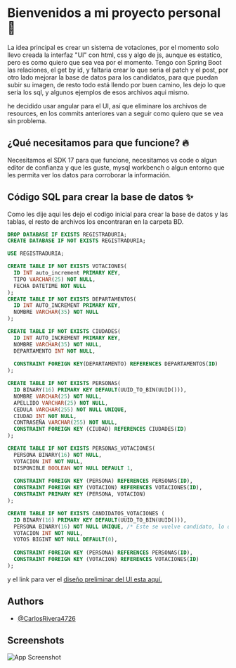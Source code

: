 
  # Bienvenidos a mi proyecto personal 📝  
  La idea principal es crear un sistema de votaciones, por el momento solo llevo creada
  la interfaz "UI" con html, css y algo de js, aunque es estatico, pero es como quiero que sea vea por el momento. Tengo con Spring Boot las relaciones, el get by id, y faltaria crear lo que seria el patch y el post, por otro lado mejorar la base de datos para los candidatos, para que puedan subir su imagen, de resto todo está llendo por buen camino, les dejo lo que seria los sql, y algunos ejemplos de esos archivos aqui mismo.

  he decidido usar angular para el UI, así que eliminare los archivos de resources, en los commits anteriores van a seguir como quiero que se vea sin problema.

  ## ¿Qué necesitamos para que funcione? 🔥  
  Necesitamos el SDK 17 para que funcione, necesitamos vs code o algun editor de confianza y que les guste, mysql workbench o algun entorno que les permita ver los datos para corroborar la información.

      
  ## Código SQL para crear la base de datos ✨  
  Como les dije aqui les dejo el codigo inicial para crear la base de datos y las tablas, el resto de archivos los encontraran en la carpeta BD.

  ```SQL
  DROP DATABASE IF EXISTS REGISTRADURIA;
CREATE DATABASE IF NOT EXISTS REGISTRADURIA;

USE REGISTRADURIA;

CREATE TABLE IF NOT EXISTS VOTACIONES(
	ID INT auto_increment PRIMARY KEY,
    TIPO VARCHAR(25) NOT NULL,
    FECHA DATETIME NOT NULL
);
CREATE TABLE IF NOT EXISTS DEPARTAMENTOS(
	ID INT AUTO_INCREMENT PRIMARY KEY,
    NOMBRE VARCHAR(35) NOT NULL
);

CREATE TABLE IF NOT EXISTS CIUDADES(
	ID INT AUTO_INCREMENT PRIMARY KEY,
    NOMBRE VARCHAR(35) NOT NULL,
    DEPARTAMENTO INT NOT NULL,
    
    CONSTRAINT FOREIGN KEY(DEPARTAMENTO) REFERENCES DEPARTAMENTOS(ID)
);

CREATE TABLE IF NOT EXISTS PERSONAS(
	ID BINARY(16) PRIMARY KEY DEFAULT(UUID_TO_BIN(UUID())),
    NOMBRE VARCHAR(25) NOT NULL,
    APELLIDO VARCHAR(25) NOT NULL,
    CEDULA VARCHAR(255) NOT NULL UNIQUE,
    CIUDAD INT NOT NULL,
	CONTRASEÑA VARCHAR(255) NOT NULL,
    CONSTRAINT FOREIGN KEY (CIUDAD) REFERENCES CIUDADES(ID)
);

CREATE TABLE IF NOT EXISTS PERSONAS_VOTACIONES(
    PERSONA BINARY(16) NOT NULL,
    VOTACION INT NOT NULL,
    DISPONIBLE BOOLEAN NOT NULL DEFAULT 1,
    
    CONSTRAINT FOREIGN KEY (PERSONA) REFERENCES PERSONAS(ID),
    CONSTRAINT FOREIGN KEY (VOTACION) REFERENCES VOTACIONES(ID),
    CONSTRAINT PRIMARY KEY (PERSONA, VOTACION)
);

CREATE TABLE IF NOT EXISTS CANDIDATOS_VOTACIONES (
	ID BINARY(16) PRIMARY KEY DEFAULT(UUID_TO_BIN(UUID())),
    PERSONA BINARY(16) NOT NULL UNIQUE, /* Este se vuelve candidato, lo que quiere decir que debe ser unico*/
    VOTACION INT NOT NULL,
    VOTOS BIGINT NOT NULL DEFAULT(0),
    
    CONSTRAINT FOREIGN KEY (PERSONA) REFERENCES PERSONAS(ID),
    CONSTRAINT FOREIGN KEY (VOTACION) REFERENCES VOTACIONES(ID)
);
  ```

y el link para ver el [diseño preliminar del UI esta aquí.](https://github.com/CarlosRivera4726/Cliente_Votaciones)

## Authors  
- [@CarlosRivera4726](https://github.com/CarlosRivera4726)  

## Screenshots  
![App Screenshot](https://i.imgur.com/0uo0DBv.png)  
